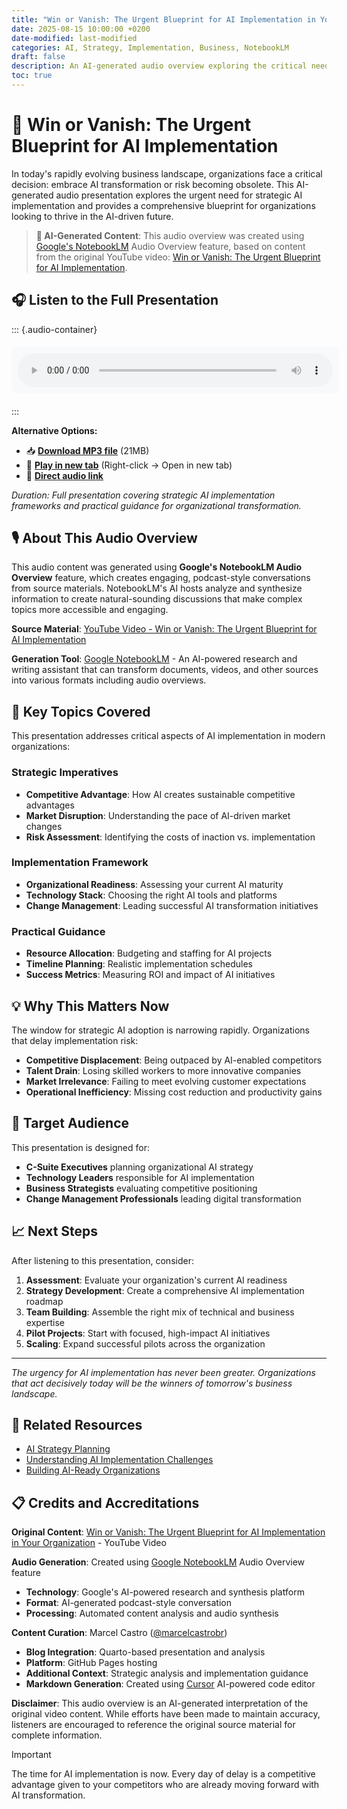 ```yaml
---
title: "Win or Vanish: The Urgent Blueprint for AI Implementation in Your Organization"
date: 2025-08-15 10:00:00 +0200
date-modified: last-modified
categories: AI, Strategy, Implementation, Business, NotebookLM
draft: false
description: An AI-generated audio overview exploring the critical need for strategic AI adoption to remain competitive in today's rapidly evolving business landscape. Created using Google's NotebookLM.
toc: true
---
```


# 🎯 Win or Vanish: The Urgent Blueprint for AI Implementation

In today's rapidly evolving business landscape, organizations face a critical decision: embrace AI transformation or risk becoming obsolete. This AI-generated audio presentation explores the urgent need for strategic AI implementation and provides a comprehensive blueprint for organizations looking to thrive in the AI-driven future.

> **🤖 AI-Generated Content**: This audio overview was created using [Google's NotebookLM](https://notebooklm.google.com/) Audio Overview feature, based on content from the original YouTube video: [Win or Vanish: The Urgent Blueprint for AI Implementation](https://www.youtube.com/watch?v=NwuHxEw80gA&t=1827s).

## 🎧 Listen to the Full Presentation

::: {.audio-container}
<audio controls preload="metadata" style="width: 100%; margin: 20px 0; background: #f8f9fa; border-radius: 8px; padding: 10px;">
  <source src="assets/Win_or_Vanish_AI_Implementation.mp3" type="audio/mpeg">
  <source src="assets/Win_or_Vanish_AI_Implementation.mp3" type="audio/mp3">
  Your browser does not support the audio element.
</audio>
:::

**Alternative Options:**
- 📥 [**Download MP3 file**](assets/Win_or_Vanish_AI_Implementation.mp3) (21MB)
- 🎵 [**Play in new tab**](assets/Win_or_Vanish_AI_Implementation.mp3) (Right-click → Open in new tab)
- 🔗 [**Direct audio link**](https://github.com/marcelcastrobr/marcelcastrobr.github.io/blob/main/posts/assets/Win_or_Vanish_AI_Implementation.mp3)

*Duration: Full presentation covering strategic AI implementation frameworks and practical guidance for organizational transformation.*

## 🎙️ About This Audio Overview

This audio content was generated using **Google's NotebookLM Audio Overview** feature, which creates engaging, podcast-style conversations from source materials. NotebookLM's AI hosts analyze and synthesize information to create natural-sounding discussions that make complex topics more accessible and engaging.

**Source Material**: [YouTube Video - Win or Vanish: The Urgent Blueprint for AI Implementation](https://www.youtube.com/watch?v=NwuHxEw80gA&t=1827s)

**Generation Tool**: [Google NotebookLM](https://notebooklm.google.com/) - An AI-powered research and writing assistant that can transform documents, videos, and other sources into various formats including audio overviews.

## 🚀 Key Topics Covered

This presentation addresses critical aspects of AI implementation in modern organizations:

### Strategic Imperatives
- **Competitive Advantage**: How AI creates sustainable competitive advantages
- **Market Disruption**: Understanding the pace of AI-driven market changes
- **Risk Assessment**: Identifying the costs of inaction vs. implementation

### Implementation Framework
- **Organizational Readiness**: Assessing your current AI maturity
- **Technology Stack**: Choosing the right AI tools and platforms
- **Change Management**: Leading successful AI transformation initiatives

### Practical Guidance
- **Resource Allocation**: Budgeting and staffing for AI projects
- **Timeline Planning**: Realistic implementation schedules
- **Success Metrics**: Measuring ROI and impact of AI initiatives

## 💡 Why This Matters Now

The window for strategic AI adoption is narrowing rapidly. Organizations that delay implementation risk:

- **Competitive Displacement**: Being outpaced by AI-enabled competitors
- **Talent Drain**: Losing skilled workers to more innovative companies  
- **Market Irrelevance**: Failing to meet evolving customer expectations
- **Operational Inefficiency**: Missing cost reduction and productivity gains

## 🎯 Target Audience

This presentation is designed for:

- **C-Suite Executives** planning organizational AI strategy
- **Technology Leaders** responsible for AI implementation
- **Business Strategists** evaluating competitive positioning
- **Change Management Professionals** leading digital transformation

## 📈 Next Steps

After listening to this presentation, consider:

1. **Assessment**: Evaluate your organization's current AI readiness
2. **Strategy Development**: Create a comprehensive AI implementation roadmap
3. **Team Building**: Assemble the right mix of technical and business expertise
4. **Pilot Projects**: Start with focused, high-impact AI initiatives
5. **Scaling**: Expand successful pilots across the organization

---

*The urgency for AI implementation has never been greater. Organizations that act decisively today will be the winners of tomorrow's business landscape.*

## 🔗 Related Resources

- [AI Strategy Planning](https://marcelcastrobr.github.io/posts/2024-10-23-AgentsRevolution.html)
- [Understanding AI Implementation Challenges](https://marcelcastrobr.github.io/posts/)
- [Building AI-Ready Organizations](https://marcelcastrobr.github.io/)

## 📋 Credits and Accreditations

**Original Content**: [Win or Vanish: The Urgent Blueprint for AI Implementation in Your Organization](https://www.youtube.com/watch?v=NwuHxEw80gA&t=1827s) - YouTube Video

**Audio Generation**: Created using [Google NotebookLM](https://notebooklm.google.com/) Audio Overview feature
- **Technology**: Google's AI-powered research and synthesis platform
- **Format**: AI-generated podcast-style conversation
- **Processing**: Automated content analysis and audio synthesis

**Content Curation**: Marcel Castro ([@marcelcastrobr](https://github.com/marcelcastrobr))
- **Blog Integration**: Quarto-based presentation and analysis
- **Platform**: GitHub Pages hosting
- **Additional Context**: Strategic analysis and implementation guidance
- **Markdown Generation**: Created using [Cursor](https://cursor.sh/) AI-powered code editor

**Disclaimer**: This audio overview is an AI-generated interpretation of the original video content. While efforts have been made to maintain accuracy, listeners are encouraged to reference the original source material for complete information.

> [!IMPORTANT]
> The time for AI implementation is now. Every day of delay is a competitive advantage given to your competitors who are already moving forward with AI transformation.

